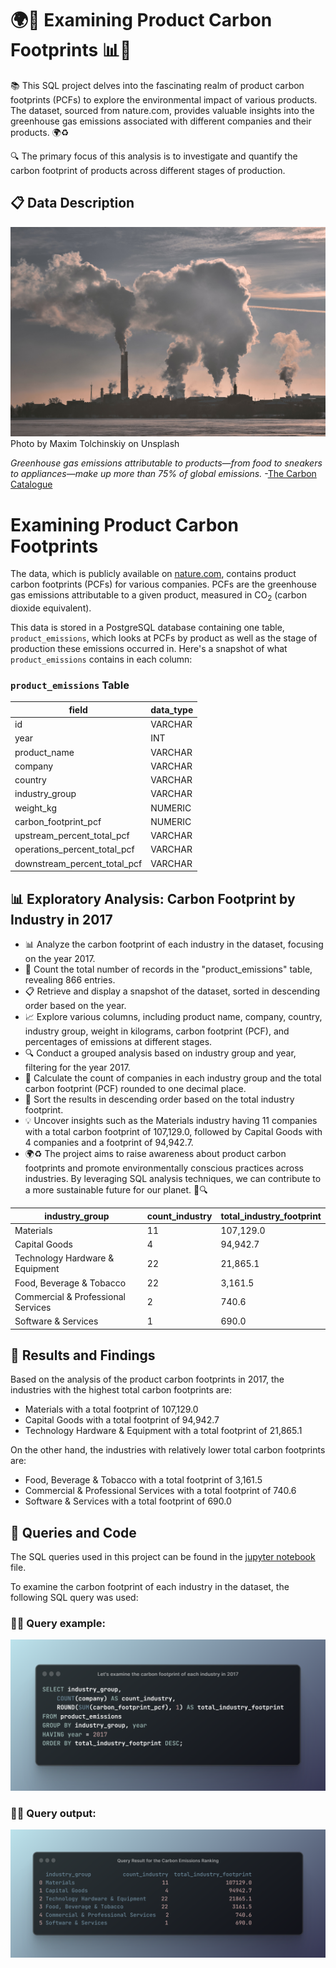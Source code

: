 # 🌍🔬 Examining Product Carbon Footprints 📊🌱

📚 This SQL project delves into the fascinating realm of product carbon footprints (PCFs) to explore the environmental impact of various products. The dataset, sourced from nature.com, provides valuable insights into the greenhouse gas emissions associated with different companies and their products. 🌍♻️

🔍 The primary focus of this analysis is to investigate and quantify the carbon footprint of products across different stages of production. 

## 📋 Data Description
![Factories creating emissions](pollution.jpg)
Photo by Maxim Tolchinskiy on Unsplash

_Greenhouse gas emissions attributable to products&mdash;from food to sneakers to appliances&mdash;make up more than 75% of global emissions._ -[The Carbon Catalogue](https://www.nature.com/articles/s41597-022-01178-9)

# Examining Product Carbon Footprints

The data, which is publicly available on [nature.com](https://www.nature.com/articles/s41597-022-01178-9), contains product carbon footprints (PCFs) for various companies. PCFs are the greenhouse gas emissions attributable to a given product, measured in CO<sub>2</sub> (carbon dioxide equivalent).

This data is stored in a PostgreSQL database containing one table, `product_emissions`, which looks at PCFs by product as well as the stage of production these emissions occurred in. Here's a snapshot of what `product_emissions` contains in each column:

### `product_emissions` Table

| field                              | data_type |
|------------------------------------|-----------|
| id                                 | VARCHAR   |
| year                               | INT       |
| product_name                       | VARCHAR   |
| company                            | VARCHAR   |
| country                            | VARCHAR   |
| industry_group                     | VARCHAR   |
| weight_kg                          | NUMERIC   |
| carbon_footprint_pcf               | NUMERIC   |
| upstream_percent_total_pcf         | VARCHAR   |
| operations_percent_total_pcf       | VARCHAR   |
| downstream_percent_total_pcf       | VARCHAR   |

## 📊 Exploratory Analysis: Carbon Footprint by Industry in 2017 

- 📊 Analyze the carbon footprint of each industry in the dataset, focusing on the year 2017.
- 🔢 Count the total number of records in the "product_emissions" table, revealing 866 entries.
- 📋 Retrieve and display a snapshot of the dataset, sorted in descending order based on the year.
- 📈 Explore various columns, including product name, company, country, industry group, weight in kilograms, carbon footprint (PCF), and percentages of emissions at different stages.
- 🔍 Conduct a grouped analysis based on industry group and year, filtering for the year 2017.
- 🧮 Calculate the count of companies in each industry group and the total carbon footprint (PCF) rounded to one decimal place.
- 🔢 Sort the results in descending order based on the total industry footprint.
- 💡 Uncover insights such as the Materials industry having 11 companies with a total carbon footprint of 107,129.0, followed by Capital Goods with 4 companies and a footprint of 94,942.7.
- 🌍♻️ The project aims to raise awareness about product carbon footprints and promote environmentally conscious practices across industries. By leveraging SQL analysis techniques, we can contribute to a more sustainable future for our planet. 🌱🔍

industry_group                   | count_industry | total_industry_footprint
----------------------------------|----------------|-------------------------
Materials                        | 11             | 107,129.0
Capital Goods                    | 4              | 94,942.7
Technology Hardware & Equipment  | 22             | 21,865.1
Food, Beverage & Tobacco         | 22             | 3,161.5
Commercial & Professional Services | 2              | 740.6
Software & Services              | 1              | 690.0

## 🧪 Results and Findings
Based on the analysis of the product carbon footprints in 2017, the industries with the highest total carbon footprints are:

- Materials with a total footprint of 107,129.0
- Capital Goods with a total footprint of 94,942.7
- Technology Hardware & Equipment with a total footprint of 21,865.1

On the other hand, the industries with relatively lower total carbon footprints are:

- Food, Beverage & Tobacco with a total footprint of 3,161.5
- Commercial & Professional Services with a total footprint of 740.6
- Software & Services with a total footprint of 690.0


## 📑 Queries and Code

The SQL queries used in this project can be found in the [jupyter notebook](carbon_emissions_analysis.ipynb.ipynb) file. 

To examine the carbon footprint of each industry in the dataset, the following SQL query was used:

### 🧑‍💻 Query example: 
![code](carbonquery.png)

### 👨‍🔬 Query output:
![code_result](queryresult.png)


